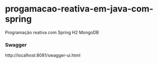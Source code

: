 # progamacao-reativa-em-java-com-spring
Programação reativa com Spring H2 MongoDB


### Swagger
http://localhost:8081/swagger-ui.html